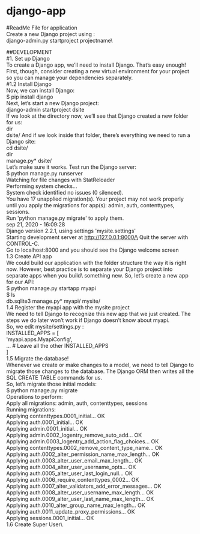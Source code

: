 # django-app
#ReadMe File for application\
Create a new Django project using :\
django-admin.py startproject  projectname\

##DEVELOPMENT\
#1. Set up Django\
To create a Django app, we’ll need to install Django. That’s easy enough!\
First, though, consider creating a new virtual environment for your project so you can manage your dependencies separately.\
#1.2 Install Django\
Now, we can install Django:\
$ pip install django\
Next, let’s start a new Django project:\
django-admin startproject dsite\
If we look at the directory now, we’ll see that Django created a new folder for us:\
dir\
dsite/
And if we look inside that folder, there’s everything we need to run a Django site:\
cd dsite/\
 dir\
manage.py*  dsite/\
Let’s make sure it works. Test run the Django server:\
$ python manage.py runserver\
Watching for file changes with StatReloader\
Performing system checks...\
System check identified no issues (0 silenced).\
You have 17 unapplied migration(s). Your project may not work properly until you apply the migrations for app(s): admin, auth, contenttypes, sessions.\
Run 'python manage.py migrate' to apply them.\
sep 21, 2020 - 16:09:28\
Django version 2.2.1, using settings 'mysite.settings'\
Starting development server at http://127.0.0.1:8000/\
Quit the server with CONTROL-C.\
Go to localhost:8000 and you should see the Django welcome screen\
1.3 Create API app\
We could build our application with the folder structure the way it is right now. However, best practice is to separate your Django project into separate apps when you build\ something new.
So, let’s create a new app for our API:\
$ python manage.py startapp myapi\
$ ls\
db.sqlite3  manage.py*  myapi/  mysite/\
1.4 Register the myapi app with the mysite project\
We need to tell Django to recognize this new app that we just created. The steps we do later won’t work if Django doesn’t know about myapi.\
So, we edit mysite/settings.py :\
INSTALLED_APPS = [\
    'myapi.apps.MyapiConfig',\
    ... # Leave all the other INSTALLED_APPS\
]\
1.5 Migrate the database!\
Whenever we create or make changes to a model, we need to tell Django to migrate those changes to the database. The Django ORM then writes all the SQL CREATE TABLE commands for us.\
So, let’s migrate those initial models:\
$ python manage.py migrate\
Operations to perform:\
  Apply all migrations: admin, auth, contenttypes, sessions\
Running migrations:\
  Applying contenttypes.0001_initial... OK\
  Applying auth.0001_initial... OK\
  Applying admin.0001_initial... OK\
  Applying admin.0002_logentry_remove_auto_add... OK\
  Applying admin.0003_logentry_add_action_flag_choices... OK\
  Applying contenttypes.0002_remove_content_type_name... OK\
  Applying auth.0002_alter_permission_name_max_length... OK\
  Applying auth.0003_alter_user_email_max_length... OK\
  Applying auth.0004_alter_user_username_opts... OK\
  Applying auth.0005_alter_user_last_login_null... OK\
  Applying auth.0006_require_contenttypes_0002... OK\
  Applying auth.0007_alter_validators_add_error_messages... OK\
  Applying auth.0008_alter_user_username_max_length... OK\
  Applying auth.0009_alter_user_last_name_max_length... OK\
  Applying auth.0010_alter_group_name_max_length... OK\
  Applying auth.0011_update_proxy_permissions... OK\
  Applying sessions.0001_initial... OK\
1.6 Create Super User\
